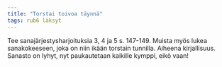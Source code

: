 ```yaml
---
title: "Torstai toivoa täynnä"
tags: rub6 läksyt
---
```


Tee sanajärjestysharjoituksia 3, 4 ja 5 s. 147-149. Muista myös lukea sanakokeeseen, joka on niin ikään torstain tunnilla. Aiheena kirjallisuus. Sanasto on lyhyt, nyt paukautetaan kaikille kymppi, eikö vaan!
